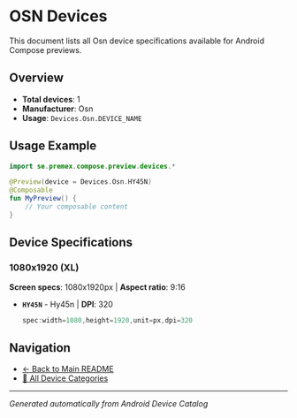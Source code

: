 # OSN Devices

This document lists all Osn device specifications available for Android Compose previews.

## Overview

- **Total devices**: 1
- **Manufacturer**: Osn
- **Usage**: `Devices.Osn.DEVICE_NAME`

## Usage Example

```kotlin
import se.premex.compose.preview.devices.*

@Preview(device = Devices.Osn.HY45N)
@Composable
fun MyPreview() {
    // Your composable content
}
```

## Device Specifications

### 1080x1920 (XL)

**Screen specs**: 1080x1920px | **Aspect ratio**: 9:16

- **`HY45N`** - Hy45n | **DPI**: 320
  ```kotlin
  spec:width=1080,height=1920,unit=px,dpi=320
  ```

## Navigation

- [← Back to Main README](../../README.md)
- [📱 All Device Categories](../README.md)

---
*Generated automatically from Android Device Catalog*
